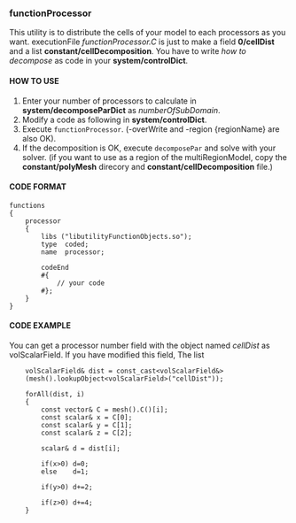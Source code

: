 ### functionProcessor
This utility is to distribute the cells of your model to each processors as you want.
executionFile *functionProcessor.C* is just to make a field **0/cellDist** and a list **constant/cellDecomposition**.
You have to write *how to decompose* as code in your **system/controlDict**.

#### HOW TO USE

1. Enter your number of processors to calculate in **system/decomposeParDict** as *numberOfSubDomain*.
2. Modify a code as following in **system/controlDict**.
3. Execute `functionProcessor`.  (-overWrite and -region {regionName} are also OK).
4. If the decomposition is OK, execute `decomposePar` and solve with your solver. (if you want to use as a region of the multiRegionModel, copy the **constant/polyMesh** direcory and **constant/cellDecomposition** file.)

#### CODE FORMAT
```
functions
{
    processor
    {
        libs ("libutilityFunctionObjects.so");
        type  coded;
        name  processor;

        codeEnd
        #{
            // your code
        #};
    }
}

```

#### CODE EXAMPLE
You can get a processor number field with the object named *cellDist* as volScalarField.
If you have modified this field, The list 

```
    volScalarField& dist = const_cast<volScalarField&>
    (mesh().lookupObject<volScalarField>("cellDist"));

    forAll(dist, i)
    {
        const vector& C = mesh().C()[i];
        const scalar& x = C[0];
        const scalar& y = C[1];
        const scalar& z = C[2];

        scalar& d = dist[i];

        if(x>0) d=0;
        else    d=1;

        if(y>0) d+=2;

        if(z>0) d+=4;
    }
```
